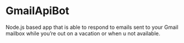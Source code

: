 # GmailApiBot
Node.js based app that is able to respond to emails sent to your Gmail mailbox while you’re out on a vacation or when u not available.
